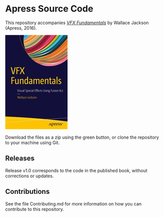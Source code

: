 # Apress Source Code

This repository accompanies [*VFX Fundamentals*](http://www.apress.com/9781484221303) by Wallace Jackson (Apress, 2016).

![Cover image](9781484221303.jpg)

Download the files as a zip using the green button, or clone the repository to your machine using Git.

## Releases

Release v1.0 corresponds to the code in the published book, without corrections or updates.

## Contributions

See the file Contributing.md for more information on how you can contribute to this repository.
